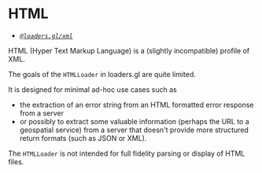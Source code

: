 # HTML

- _[`@loaders.gl/xml`](/docs/modules/xml)_

HTML (Hyper Text Markup Language) is a (slightly incompatible) profile of XML.

The goals of the `HTMLLoader` in loaders.gl are quite limited.

It is designed for minimal ad-hoc use cases such as

- the extraction of an error string from an HTML formatted error response from a server
- or possibly to extract some valuable information (perhaps the URL to a geospatial service) from a server that doesn't provide more structured return formats (such as JSON or XML).

The `HTMLLoader` is not intended for full fidelity parsing or display of HTML files.
